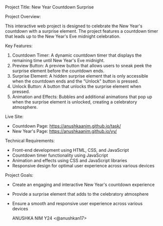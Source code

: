 Project Title: New Year Countdown Surprise

Project Overview:

This interactive web project is designed to celebrate the New Year's countdown with a surprise element. The project features a countdown timer that leads up to the New Year's Eve midnight celebration.

Key Features:

1. Countdown Timer: A dynamic countdown timer that displays the remaining time until New Year's Eve midnight.
2. Preview Button: A preview button that allows users to sneak peek the surprise element before the countdown ends.
3. Surprise Element: A hidden surprise element that is only accessible when the countdown ends and the "Unlock" button is pressed.
4. Unlock Button: A button that unlocks the surprise element when pressed.
5. Animation and Effects: Bubbles and additional animations that pop up when the surprise element is unlocked, creating a celebratory atmosphere.

Live Site:

- Countdown Page: https://anushkaanim.github.io/task/
- New Year's Page: https://anushkaanim.github.io/yy/

Technical Requirements:

- Front-end development using HTML, CSS, and JavaScript
- Countdown timer functionality using JavaScript
- Animation and effects using CSS and JavaScript libraries
- Responsive design for optimal user experience across various devices

Project Goals:

- Create an engaging and interactive New Year's countdown experience
- Provide a surprise element that adds to the celebratory atmosphere
- Ensure a smooth and responsive user experience across various devices

  ANUSHKA NIM
  Y24
  <@anushkan17>
  


                                 
                                    
  
  
